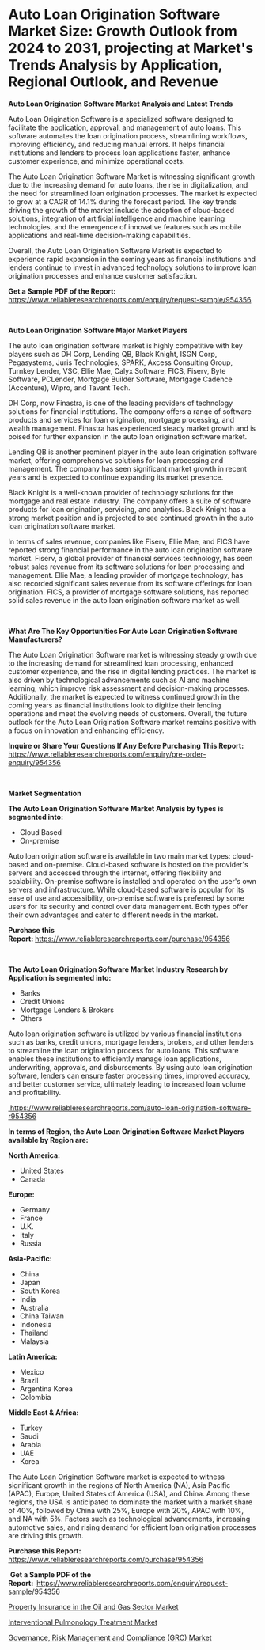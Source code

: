 <p><h1>Auto Loan Origination Software Market Size: Growth Outlook from 2024 to 2031, projecting at Market's Trends Analysis by Application, Regional Outlook, and Revenue</h1></p><p><strong>Auto Loan Origination Software Market Analysis and Latest Trends</strong></p>
<p><p>Auto Loan Origination Software is a specialized software designed to facilitate the application, approval, and management of auto loans. This software automates the loan origination process, streamlining workflows, improving efficiency, and reducing manual errors. It helps financial institutions and lenders to process loan applications faster, enhance customer experience, and minimize operational costs.</p><p>The Auto Loan Origination Software Market is witnessing significant growth due to the increasing demand for auto loans, the rise in digitalization, and the need for streamlined loan origination processes. The market is expected to grow at a CAGR of 14.1% during the forecast period. The key trends driving the growth of the market include the adoption of cloud-based solutions, integration of artificial intelligence and machine learning technologies, and the emergence of innovative features such as mobile applications and real-time decision-making capabilities.</p><p>Overall, the Auto Loan Origination Software Market is expected to experience rapid expansion in the coming years as financial institutions and lenders continue to invest in advanced technology solutions to improve loan origination processes and enhance customer satisfaction.</p></p>
<p><strong>Get a Sample PDF of the Report:&nbsp;</strong> <a href="https://www.reliableresearchreports.com/enquiry/request-sample/954356">https://www.reliableresearchreports.com/enquiry/request-sample/954356</a></p>
<p>&nbsp;</p>
<p><strong>Auto Loan Origination Software Major Market Players</strong></p>
<p><p>The auto loan origination software market is highly competitive with key players such as DH Corp, Lending QB, Black Knight, ISGN Corp, Pegasystems, Juris Technologies, SPARK, Axcess Consulting Group, Turnkey Lender, VSC, Ellie Mae, Calyx Software, FICS, Fiserv, Byte Software, PCLender, Mortgage Builder Software, Mortgage Cadence (Accenture), Wipro, and Tavant Tech.</p><p>DH Corp, now Finastra, is one of the leading providers of technology solutions for financial institutions. The company offers a range of software products and services for loan origination, mortgage processing, and wealth management. Finastra has experienced steady market growth and is poised for further expansion in the auto loan origination software market.</p><p>Lending QB is another prominent player in the auto loan origination software market, offering comprehensive solutions for loan processing and management. The company has seen significant market growth in recent years and is expected to continue expanding its market presence.</p><p>Black Knight is a well-known provider of technology solutions for the mortgage and real estate industry. The company offers a suite of software products for loan origination, servicing, and analytics. Black Knight has a strong market position and is projected to see continued growth in the auto loan origination software market.</p><p>In terms of sales revenue, companies like Fiserv, Ellie Mae, and FICS have reported strong financial performance in the auto loan origination software market. Fiserv, a global provider of financial services technology, has seen robust sales revenue from its software solutions for loan processing and management. Ellie Mae, a leading provider of mortgage technology, has also recorded significant sales revenue from its software offerings for loan origination. FICS, a provider of mortgage software solutions, has reported solid sales revenue in the auto loan origination software market as well.</p></p>
<p>&nbsp;</p>
<p><strong>What Are The Key Opportunities For Auto Loan Origination Software Manufacturers?</strong></p>
<p><p>The Auto Loan Origination Software market is witnessing steady growth due to the increasing demand for streamlined loan processing, enhanced customer experience, and the rise in digital lending practices. The market is also driven by technological advancements such as AI and machine learning, which improve risk assessment and decision-making processes. Additionally, the market is expected to witness continued growth in the coming years as financial institutions look to digitize their lending operations and meet the evolving needs of customers. Overall, the future outlook for the Auto Loan Origination Software market remains positive with a focus on innovation and enhancing efficiency.</p></p>
<p><strong>Inquire or Share Your Questions If Any Before Purchasing This Report:</strong> <a href="https://www.reliableresearchreports.com/enquiry/pre-order-enquiry/954356">https://www.reliableresearchreports.com/enquiry/pre-order-enquiry/954356</a></p>
<p>&nbsp;</p>
<p><strong>Market Segmentation</strong></p>
<p><strong>The Auto Loan Origination Software Market Analysis by types is segmented into:</strong></p>
<p><ul><li>Cloud Based</li><li>On-premise</li></ul></p>
<p><p>Auto loan origination software is available in two main market types: cloud-based and on-premise. Cloud-based software is hosted on the provider's servers and accessed through the internet, offering flexibility and scalability. On-premise software is installed and operated on the user's own servers and infrastructure. While cloud-based software is popular for its ease of use and accessibility, on-premise software is preferred by some users for its security and control over data management. Both types offer their own advantages and cater to different needs in the market.</p></p>
<p><strong>Purchase this Report:&nbsp;</strong><a href="https://www.reliableresearchreports.com/purchase/954356">https://www.reliableresearchreports.com/purchase/954356</a></p>
<p>&nbsp;</p>
<p><strong>The Auto Loan Origination Software Market Industry Research by Application is segmented into:</strong></p>
<p><ul><li>Banks</li><li>Credit Unions</li><li>Mortgage Lenders & Brokers</li><li>Others</li></ul></p>
<p><p>Auto loan origination software is utilized by various financial institutions such as banks, credit unions, mortgage lenders, brokers, and other lenders to streamline the loan origination process for auto loans. This software enables these institutions to efficiently manage loan applications, underwriting, approvals, and disbursements. By using auto loan origination software, lenders can ensure faster processing times, improved accuracy, and better customer service, ultimately leading to increased loan volume and profitability.</p></p>
<p><a href="https://www.reliableresearchreports.com/auto-loan-origination-software-r954356">&nbsp;https://www.reliableresearchreports.com/auto-loan-origination-software-r954356</a></p>
<p><strong>In terms of Region, the Auto Loan Origination Software Market Players available by Region are:</strong></p>
<p>
    <p> <strong> North America: </strong>
        <ul>
            <li>United States</li>
            <li>Canada</li>
        </ul>
        </p> 
    <p> <strong> Europe: </strong>
        <ul>
            <li>Germany</li>
            <li>France</li>
            <li>U.K.</li>
            <li>Italy</li>
            <li>Russia</li>
        </ul>
        </p> 
    <p> <strong> Asia-Pacific: </strong>
        <ul>
            <li>China</li>
            <li>Japan</li>
            <li>South Korea</li>
            <li>India</li>
            <li>Australia</li>
            <li>China Taiwan</li>
            <li>Indonesia</li>
            <li>Thailand</li>
            <li>Malaysia</li>
        </ul>
        </p> 
    <p> <strong> Latin America: </strong>
        <ul>
            <li>Mexico</li>
            <li>Brazil</li>
            <li>Argentina Korea</li>
            <li>Colombia</li>
        </ul>
        </p> 
    <p> <strong> Middle East & Africa: </strong>
        <ul>
            <li>Turkey</li>
            <li>Saudi</li>
            <li>Arabia</li>
            <li>UAE</li>
            <li>Korea</li>
        </ul>
    </p>
    </p>
<p><p>The Auto Loan Origination Software market is expected to witness significant growth in the regions of North America (NA), Asia Pacific (APAC), Europe, United States of America (USA), and China. Among these regions, the USA is anticipated to dominate the market with a market share of 40%, followed by China with 25%, Europe with 20%, APAC with 10%, and NA with 5%. Factors such as technological advancements, increasing automotive sales, and rising demand for efficient loan origination processes are driving this growth.</p></p>
<p><strong>Purchase this Report: </strong><a href="https://www.reliableresearchreports.com/purchase/954356">https://www.reliableresearchreports.com/purchase/954356</a></p>
<p>&nbsp;<strong>Get a Sample PDF of the Report:&nbsp;&nbsp;</strong><a href="https://www.reliableresearchreports.com/enquiry/request-sample/954356">https://www.reliableresearchreports.com/enquiry/request-sample/954356</a></p>
<p><strong></strong></p>
<p><p><a href="https://www.linkedin.com/pulse/decoding-property-insurance-oil-gas-sector-market-metrics-vocje">Property Insurance in the Oil and Gas Sector Market</a></p><p><a href="https://www.linkedin.com/pulse/interventional-pulmonology-treatment-market-insights-dooue">Interventional Pulmonology Treatment Market</a></p><p><a href="https://www.linkedin.com/pulse/governance-risk-management-compliance-grc-market-size-fcxbe">Governance, Risk Management and Compliance (GRC) Market</a></p></p>